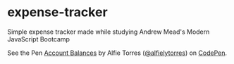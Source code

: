 # expense-tracker
Simple expense tracker made while studying Andrew Mead's Modern JavaScript Bootcamp

See the Pen <a href="https://codepen.io/alfielytorres/full/QWyxmOL">Account Balances</a> by Alfie Torres (<a href="https://codepen.io/alfielytorres">@alfielytorres</a>) on <a href="https://codepen.io">CodePen</a>.
